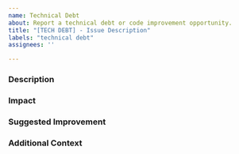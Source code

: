 ```yaml
---
name: Technical Debt
about: Report a technical debt or code improvement opportunity.
title: "[TECH DEBT] - Issue Description"
labels: "technical debt"
assignees: ''

---
```


### Description

### Impact


### Suggested Improvement


### Additional Context




